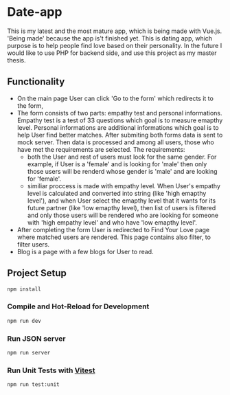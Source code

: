 # Date-app

This is my latest and the most mature app, which is being made with Vue.js. 'Being made' because the app is't finished yet. 
This is dating app, which purpose is to help people find love based on their personality.
In the future I would like to use PHP for backend side, and use this project as my master thesis.

## Functionality
- On the main page User can click 'Go to the form' which redirects it to the form,
- The form consists of two parts: empathy test and personal informations.
  Empathy test is a test of 33 questions which goal is to measure emapthy level.
  Personal informations are additional informations which goal is to help User find better matches.
  After submiting both forms data is sent to mock server. Then data is processed and among all users,
  those who have met the requirements are selected.
  The requirements:
   - both the User and rest of users must look for the same gender. For example,
    if User is a 'female' and is looking for 'male' then only those users will be renderd whose gender is
    'male' and are looking for 'female'.
  - similiar proccess is made with empathy level. When User's empathy level is calculated and converted into
    string (like 'high emapthy level'), and when User select the emapthy level that it wants for its future partner
    (like 'low emapthy level), then list of users is filtered and only those users will be rendered who
    are looking for someone with 'high empathy level' and who have 'low emapthy level'.
- After completing the form User is redirected to Find Your Love page where matched users are rendered.
  This page contains also filter, to filter users.
- Blog is a page with a few blogs for User to read. 


## Project Setup

```sh
npm install
```

### Compile and Hot-Reload for Development

```sh
npm run dev
```

### Run JSON server

```sh
npm run server
```

### Run Unit Tests with [Vitest](https://vitest.dev/)

```sh
npm run test:unit
```
